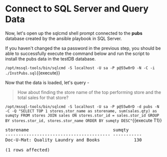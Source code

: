 # Connect to SQL Server and Query Data

Now, let's open up the sqlcmd shell prompt connected to the **pubs** database created by the ansible playbook in SQL Server.

If you haven't changed the sa password in the previous step, you should be able to successfully execute the command below and run the script to install the pubs data in the testDB database. 

`/opt/mssql-tools/bin/sqlcmd -S localhost -U sa -P p@55w0rD -N -C -i ./InstPubs.sql`{{execute}}

Now that the data is loaded, let's query - 

> How about finding the store name of the top performing store and the total sales for that store?  

`/opt/mssql-tools/bin/sqlcmd -S localhost -U sa -P p@55w0rD -d pubs -N -C -Q "SELECT TOP 1 stores.stor_name as storename, sum(sales.qty) as sumqty FROM stores JOIN sales ON stores.stor_id = sales.stor_id GROUP BY stores.stor_id, stores.stor_name ORDER BY sumqty DESC"`{{execute T1}}

<pre class="file">
storename                                sumqty
---------------------------------------- -----------
Doc-U-Mat: Quality Laundry and Books             130

(1 rows affected)
</pre>
